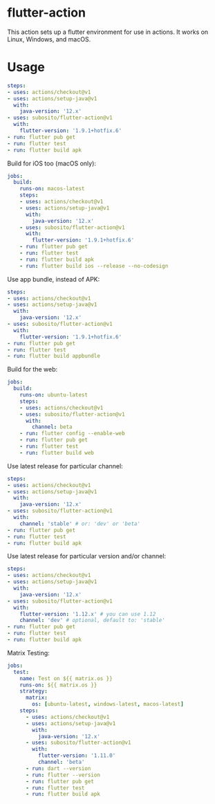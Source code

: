 # flutter-action

This action sets up a flutter environment for use in actions. It works on Linux, Windows, and macOS.

# Usage

```yaml
steps:
- uses: actions/checkout@v1
- uses: actions/setup-java@v1
  with:
    java-version: '12.x'
- uses: subosito/flutter-action@v1
  with:
    flutter-version: '1.9.1+hotfix.6'
- run: flutter pub get
- run: flutter test
- run: flutter build apk
```

Build for iOS too (macOS only):

```yaml
jobs:
  build:
    runs-on: macos-latest
    steps:
    - uses: actions/checkout@v1
    - uses: actions/setup-java@v1
      with:
        java-version: '12.x'
    - uses: subosito/flutter-action@v1
      with:
        flutter-version: '1.9.1+hotfix.6'
    - run: flutter pub get
    - run: flutter test
    - run: flutter build apk
    - run: flutter build ios --release --no-codesign
```

Use app bundle, instead of APK:

```yaml
steps:
- uses: actions/checkout@v1
- uses: actions/setup-java@v1
  with:
    java-version: '12.x'
- uses: subosito/flutter-action@v1
  with:
    flutter-version: '1.9.1+hotfix.6'
- run: flutter pub get
- run: flutter test
- run: flutter build appbundle
```

Build for the web:

```yaml
jobs:
  build:
    runs-on: ubuntu-latest
    steps:
    - uses: actions/checkout@v1
    - uses: subosito/flutter-action@v1
      with:
        channel: beta
    - run: flutter config --enable-web
    - run: flutter pub get
    - run: flutter test
    - run: flutter build web
```

Use latest release for particular channel:

```yaml
steps:
- uses: actions/checkout@v1
- uses: actions/setup-java@v1
  with:
    java-version: '12.x'
- uses: subosito/flutter-action@v1
  with:
    channel: 'stable' # or: 'dev' or 'beta'
- run: flutter pub get
- run: flutter test
- run: flutter build apk
```

Use latest release for particular version and/or channel:

```yaml
steps:
- uses: actions/checkout@v1
- uses: actions/setup-java@v1
  with:
    java-version: '12.x'
- uses: subosito/flutter-action@v1
  with:
    flutter-version: '1.12.x' # you can use 1.12
    channel: 'dev' # optional, default to: 'stable'
- run: flutter pub get
- run: flutter test
- run: flutter build apk
```

Matrix Testing:

```yaml
jobs:
  test:
    name: Test on ${{ matrix.os }}
    runs-on: ${{ matrix.os }}
    strategy:
      matrix:
        os: [ubuntu-latest, windows-latest, macos-latest]
    steps:
      - uses: actions/checkout@v1
      - uses: actions/setup-java@v1
        with:
          java-version: '12.x'
      - uses: subosito/flutter-action@v1
        with:
          flutter-version: '1.11.0'
          channel: 'beta'
      - run: dart --version
      - run: flutter --version
      - run: flutter pub get
      - run: flutter test
      - run: flutter build apk
```

